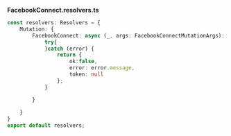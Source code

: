 **FacebookConnect.resolvers.ts**
```typescript
const resolvers: Resolvers = {
	Mutation: {
		FacebookConnect: async (_, args: FacebookConnectMutationArgs): Promise<FacebookConnectResponse> => {
			try{
			}catch (error) {
				return {
					ok:false,
					error: error.message,
					token: null
				};
			}

		}
		
	}
}
export default resolvers;
```
<!--stackedit_data:
eyJoaXN0b3J5IjpbMTE3MjQzNDg2OSwtODk3OTUyMDc2XX0=
-->